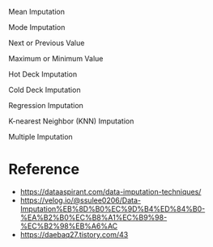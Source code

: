 Mean Imputation

Mode Imputation

Next or Previous Value 

Maximum or Minimum Value

Hot Deck Imputation

Cold Deck Imputation

Regression Imputation

K-nearest Neighbor (KNN) Imputation

Multiple Imputation

# Reference
- https://dataaspirant.com/data-imputation-techniques/
- https://velog.io/@ssulee0206/Data-Imputation%EB%8D%B0%EC%9D%B4%ED%84%B0-%EA%B2%B0%EC%B8%A1%EC%B9%98-%EC%B2%98%EB%A6%AC
- https://daebaq27.tistory.com/43
